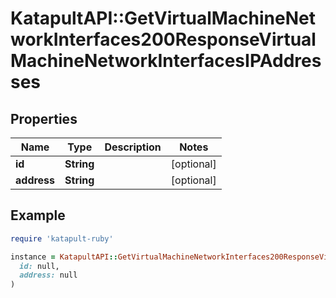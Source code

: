 # KatapultAPI::GetVirtualMachineNetworkInterfaces200ResponseVirtualMachineNetworkInterfacesIPAddresses

## Properties

| Name | Type | Description | Notes |
| ---- | ---- | ----------- | ----- |
| **id** | **String** |  | [optional] |
| **address** | **String** |  | [optional] |

## Example

```ruby
require 'katapult-ruby'

instance = KatapultAPI::GetVirtualMachineNetworkInterfaces200ResponseVirtualMachineNetworkInterfacesIPAddresses.new(
  id: null,
  address: null
)
```

